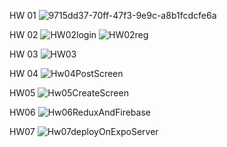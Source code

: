 HW 01
![9715dd37-70ff-47f3-9e9c-a8b1fcdcfe6a](https://user-images.githubusercontent.com/102535915/203395908-d0b2afde-0a7e-4592-aed9-78119ec1cc5e.jpg)

HW 02
![HW02login](https://user-images.githubusercontent.com/102535915/204680063-62ac0f0a-09b1-4f5a-add0-7328f30f9319.jpg)
![HW02reg](https://user-images.githubusercontent.com/102535915/204680068-7f2024b1-b3dc-4719-84c0-8e62719103c7.jpg)

HW 03
![HW03](https://user-images.githubusercontent.com/102535915/204964419-35affd4f-a16d-4100-bfbf-41830034b2f2.jpg)

HW 04
![Hw04PostScreen](https://user-images.githubusercontent.com/102535915/204998605-015e1d51-6d36-4ee2-96e1-d705ce9eb562.jpg)

HW05
![Hw05CreateScreen](https://user-images.githubusercontent.com/102535915/205254611-bbd98681-5290-4c04-8b51-a2c178b98524.jpg)

HW06
![Hw06ReduxAndFirebase](https://user-images.githubusercontent.com/102535915/205425039-d5f02c6e-9746-4a27-88c0-6e7933db1d32.jpg)

HW07
![Hw07deployOnExpoServer](https://user-images.githubusercontent.com/102535915/205429845-75200e31-2232-41a2-901b-cf0a5459f3c4.jpg)
